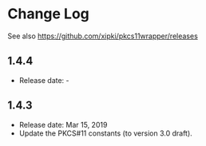 # Change Log

See also <https://github.com/xipki/pkcs11wrapper/releases>

## 1.4.4
 - Release date: -

## 1.4.3
 - Release date: Mar 15, 2019
 - Update the PKCS#11 constants (to version 3.0 draft).
